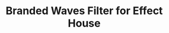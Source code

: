 ---
title:  Branded Waves Filter for Effect House
category: AR Filter
year: 2023
img: https://github.com/maximoospital/Effect-House-Branded-Waves-Filter/raw/main/images/demo.gif
github: https://github.com/maximoospital/Effect-House-Branded-Waves-Filter
---